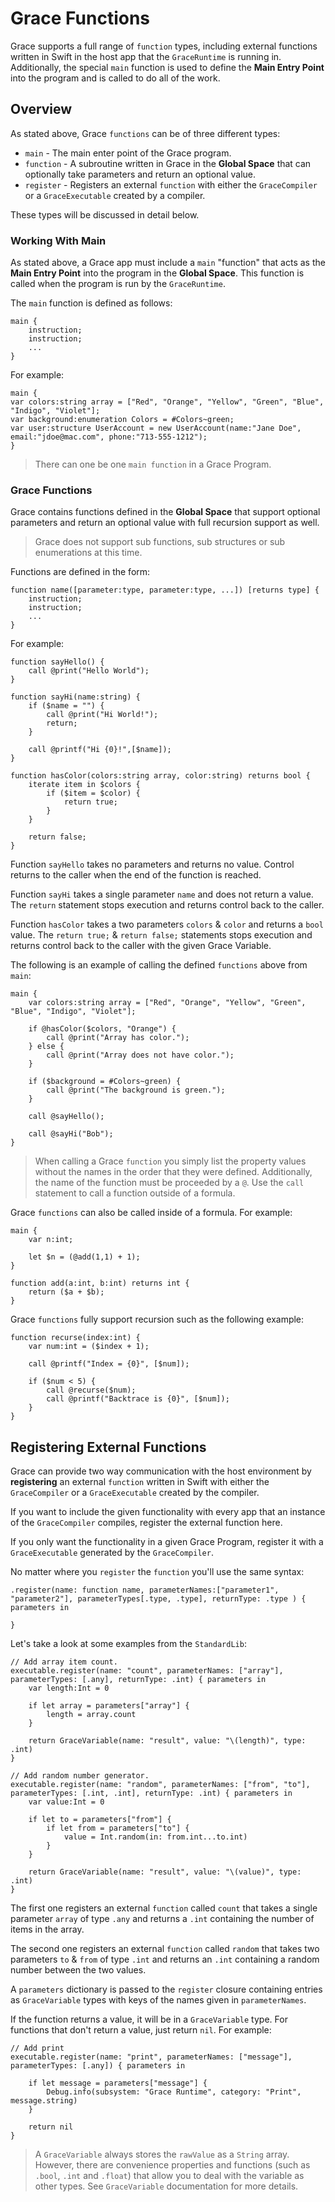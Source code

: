 # Grace Functions

Grace supports a full range of `function` types, including external functions written in Swift in the host app that the `GraceRuntime` is running in. Additionally, the special `main` function is used to define the **Main Entry Point** into the program and is called to do all of the work.


## Overview

As stated above, Grace `functions` can be of three different types:

* `main` - The main enter point of the Grace program.
* `function` - A subroutine written in Grace in the **Global Space** that can optionally take parameters and return an optional value.
* `register` - Registers an external `function` with either the `GraceCompiler` or a `GraceExecutable` created by a compiler.

These types will be discussed in detail below.

### Working With Main

As stated above, a Grace app must include a `main` "function" that acts as the **Main Entry Point** into the program in the **Global Space**. This function is called when the program is run by the `GraceRuntime`.

The `main` function is defined as follows:

```
main {
	instruction;
	instruction;
	...
}
```

For example:

```
main {
var colors:string array = ["Red", "Orange", "Yellow", "Green", "Blue", "Indigo", "Violet"];
var background:enumeration Colors = #Colors~green;
var user:structure UserAccount = new UserAccount(name:"Jane Doe", email:"jdoe@mac.com", phone:"713-555-1212");
}
```

> There can one be one `main function` in a Grace Program.

### Grace Functions

Grace contains functions defined in the **Global Space** that support optional parameters and return an optional value with full recursion support as well. 

> Grace does not support sub functions, sub structures or sub enumerations at this time.

Functions are defined in the form:

```
function name([parameter:type, parameter:type, ...]) [returns type] {
	instruction;
	instruction;
	...
}
```

For example:

```
function sayHello() {
	call @print("Hello World");
}

function sayHi(name:string) {
    if ($name = "") {
        call @print("Hi World!");
        return;
    }
    
    call @printf("Hi {0}!",[$name]);
}
    
function hasColor(colors:string array, color:string) returns bool {
    iterate item in $colors {
        if ($item = $color) {
            return true;
        }
    }
    
    return false;
}
```

Function `sayHello` takes no parameters and returns no value. Control returns to the caller when the end of the function is reached.

Function `sayHi` takes a single parameter `name` and does not return a value. The `return` statement stops execution and returns control back to the caller.

Function `hasColor` takes a two parameters `colors` & `color` and returns a `bool` value. The `return true;` & `return false;` statements stops execution and returns control back to the caller with the given Grace Variable.

The following is an example of calling the defined `functions` above from `main`:

```
main {
    var colors:string array = ["Red", "Orange", "Yellow", "Green", "Blue", "Indigo", "Violet"];
    
    if @hasColor($colors, "Orange") {
        call @print("Array has color.");
    } else {
        call @print("Array does not have color.");
    }
    
    if ($background = #Colors~green) {
        call @print("The background is green.");
    }
    
    call @sayHello();
    
    call @sayHi("Bob");
}
```

> When calling a Grace `function` you simply list the property values without the names in the order that they were defined. Additionally, the name of the function must be proceeded by a `@`. Use the `call` statement to call a function outside of a formula.

Grace `functions` can also be called inside of a formula. For example:

```
main {
	var n:int;
	
	let $n = (@add(1,1) + 1);
}

function add(a:int, b:int) returns int {
	return ($a + $b);
}
```


Grace `functions` fully support recursion such as the following example:

```
function recurse(index:int) {
    var num:int = ($index + 1);
    
    call @printf("Index = {0}", [$num]);
    
    if ($num < 5) {
        call @recurse($num);
        call @printf("Backtrace is {0}", [$num]);
    }
}
```

## Registering External Functions

Grace can provide two way communication with the host environment by **registering** an external `function` written in Swift with either the `GraceCompiler` or a `GraceExecutable` created by the compiler.

If you want to include the given functionality with every app that an instance of the `GraceCompiler` compiles, register the external function here.

If you only want the functionality in a given Grace Program, register it with a `GraceExecutable` generated by the `GraceCompiler`.

No matter where you `register` the `function` you'll use the same syntax:

```
.register(name: function name, parameterNames:["parameter1", "parameter2"], parameterTypes[.type, .type], returnType: .type ) { parameters in

}
```

Let's take a look at some examples from the `StandardLib`:

```
// Add array item count.
executable.register(name: "count", parameterNames: ["array"], parameterTypes: [.any], returnType: .int) { parameters in
    var length:Int = 0
    
    if let array = parameters["array"] {
        length = array.count
    }
    
    return GraceVariable(name: "result", value: "\(length)", type: .int)
}
    
// Add random number generator.
executable.register(name: "random", parameterNames: ["from", "to"], parameterTypes: [.int, .int], returnType: .int) { parameters in
    var value:Int = 0
    
    if let to = parameters["from"] {
        if let from = parameters["to"] {
            value = Int.random(in: from.int...to.int)
        }
    }
    
    return GraceVariable(name: "result", value: "\(value)", type: .int)
}
```

The first one registers an external `function` called `count` that takes a single parameter `array` of type `.any` and returns a `.int` containing the number of items in the array.

The second one registers an external `function` called `random` that takes two parameters `to` & `from` of type `.int` and returns an `.int` containing a random number between the two values.

A `parameters` dictionary is passed to the `register` closure containing entries as `GraceVariable` types with keys of the names given in `parameterNames`.

If the function returns a value, it will be in a `GraceVariable` type. For functions that don't return a value, just return `nil`. For example:

```
// Add print
executable.register(name: "print", parameterNames: ["message"], parameterTypes: [.any]) { parameters in
    
    if let message = parameters["message"] {
        Debug.info(subsystem: "Grace Runtime", category: "Print", message.string)
    }
    
    return nil
}
```

> A `GraceVariable` always stores the `rawValue` as a `String` array. However, there are convenience properties and functions (such as `.bool`, `.int` and `.float`) that allow you to deal with the variable as other types. See `GraceVariable` documentation for more details.

